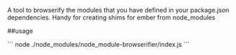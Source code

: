 A tool to browserify the modules that you have defined in your package.json dependencies. Handy for creating shims for ember from node_modules

##usage

´´´
node ./node_modules/node_module-browserifier/index.js
´´´